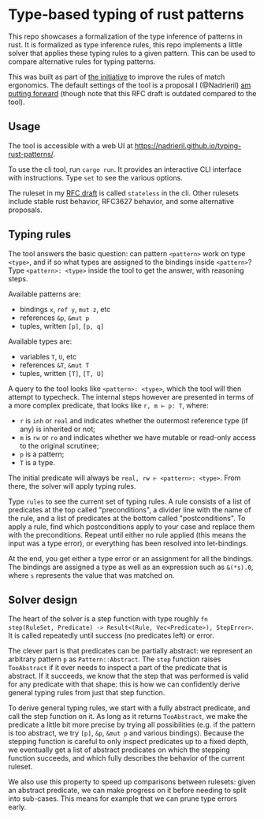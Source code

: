 # Type-based typing of rust patterns

This repo showcases a formalization of the type inference of patterns in rust. It is formalized as
type inference rules, this repo implements a little solver that applies these typing rules to
a given pattern. This can be used to compare alternative rules for typing patterns.

This was built as part of [the initiative][ergo2024] to improve the rules of match ergonomics. The
default settings of the tool is a proposal I (@Nadrieril) [am putting forward][overhaul_rfc] (though
note that this RFC draft is outdated compared to the tool).

## Usage

The tool is accessible with a web UI at https://nadrieril.github.io/typing-rust-patterns/.

To use the cli tool, run `cargo run`. It provides an interactive CLI interface with instructions.
Type `set` to see the various options.

The ruleset in my [RFC draft][overhaul_rfc] is called `stateless` in the cli. Other rulesets include
stable rust behavior, RFC3627 behavior, and some alternative proposals.

## Typing rules

The tool answers the basic question: can pattern `<pattern>` work on type `<type>`, and if so what
types are assigned to the bindings inside `<pattern>`? Type `<pattern>: <type>` inside the tool to
get the answer, with reasoning steps.

Available patterns are:
- bindings `x`, `ref y`, `mut z`, etc
- references `&p`, `&mut p`
- tuples, written `[p]`, `[p, q]`

Available types are:
- variables `T`, `U`, etc
- references `&T`, `&mut T`
- tuples, written `[T]`, `[T, U]`

A query to the tool looks like `<pattern>: <type>`, which the tool will then attempt to typecheck.
The internal steps however are presented in terms of a more complex predicate, that looks like `r,
m ⊢ p: T`, where:
- `r` is `inh` or `real` and indicates whether the outermost reference type (if any) is inherited or not;
- `m` is `rw` or `ro` and indicates whether we have mutable or read-only access to the original scrutinee;
- `p` is a pattern;
- `T` is a type.

The initial predicate will always be `real, rw ⊢ <pattern>: <type>`. From there, the solver will
apply typing rules.

Type `rules` to see the current set of typing rules. A rule consists of a list of predicates at the
top called "preconditions", a divider line with the name of the rule, and a list of predicates at
the bottom called "postconditions". To apply a rule, find which postconditions apply to your case
and replace them with the preconditions. Repeat until either no rule applied (this means the input
was a type error), or everything has been resolved into let-bindings.

At the end, you get either a type error or an assignment for all the bindings. The bindings are
assigned a type as well as an expression such as `&(*s).0`, where `s` represents the value that was
matched on.

## Solver design

The heart of the solver is a step function with type roughly `fn step(RuleSet, Predicate) ->
Result<(Rule, Vec<Predicate>), StepError>`. It is called repeatedly until success (no predicates
left) or error.

The clever part is that predicates can be partially abstract: we represent an arbitrary pattern `p`
as `Pattern::Abstract`. The `step` function raises `TooAbstract` if it ever needs to inspect a part
of the predicate that is abstract. If it succeeds, we know that the step that was performed is valid
for any predicate with that shape: this is how we can confidently derive general typing rules from
just that step function.

To derive general typing rules, we start with a fully abstract predicate, and call the step function
on it. As long as it returns `TooAbstract`, we make the predicate a little bit more precise by
trying all possibilities (e.g. if the pattern is too abstract, we try `[p]`, `&p`, `&mut p` and
various bindings). Because the stepping function is careful to only inspect predicates up to a fixed
depth, we eventually get a list of abstract predicates on which the stepping function succeeds, and
which fully describes the behavior of the current ruleset.

We also use this property to speed up comparisons between rulesets: given an abstract predicate, we
can make progress on it before needing to split into sub-cases. This means for example that we can
prune type errors early.

[overhaul_rfc]: https://hackmd.io/eJdp4f0iQASg5BEPVkCD8g
[typing_rules]: https://hackmd.io/aL5FRz-QTc6K0qtUzPoU9A?view=#Typing-rules
[ergo2024]: https://github.com/rust-lang/rfcs/pull/3627
